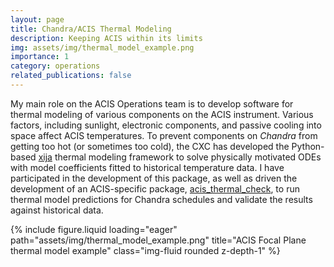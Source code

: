 ```yaml
---
layout: page
title: Chandra/ACIS Thermal Modeling
description: Keeping ACIS within its limits
img: assets/img/thermal_model_example.png
importance: 1
category: operations
related_publications: false
---
```



My main role on the ACIS Operations team is to develop software for thermal modeling of various components on the ACIS instrument. Various factors, including sunlight, electronic components, and passive cooling into space affect ACIS temperatures. To prevent components on _Chandra_ from getting too hot (or sometimes too cold), the CXC has developed the Python-based [xija](https://github.com/sot/xija) thermal modeling framework to solve physically motivated ODEs with model coefficients fitted to historical temperature data. I have participated in the development of this package, as well as driven the development of an ACIS-specific package, [acis_thermal_check](https://github.com/acisops/acis_thermal_check), to run thermal model predictions for Chandra schedules and validate the results against historical data. 

<div class="row">
    <div class="col-sm mt-3 mt-md-0">
        {% include figure.liquid loading="eager" path="assets/img/thermal_model_example.png" title="ACIS Focal Plane thermal model example" class="img-fluid rounded z-depth-1" %}
    </div>
</div>

